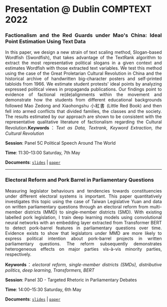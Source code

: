 # Presentation @ Dublin COMPTEXT 2022


<div style="text-align: justify">

### Factionalism and the Red Guards under Mao's China: Ideal Point Estimation Using Text Data

In this paper, we design a new strain of text scaling method, Slogan-based Wordfish (Swordfish), that takes advantage of the TextRank algorithm to extract the most representative political slogans in a given context and estimates Wordfish with those extracted text variables. We test this method using the case of the Great Proletarian Cultural Revolution in China and the historical archive of handwritten big-character posters and self-printed tabloids from 1966. We estimate student protests' ideal points by analyzing expressed political views in propaganda publications. Our findings point to evidence of factional re(de)alignments within the movement and demonstrate how the students from different educational backgrounds followed Mao Zedong and Xiaohongshu 小紅書 (Little Red Book) and then fell into armed conflicts that divided families, the classes and the society. The results estimated by our approach are shown to be consistent with the representative qualitative literature of factionalism regarding the Cultural Revolution.**Keywords**：*Text as Data, Textrank, Keyword Extraction,  the Cultural Revolution* 

**Session**: Panel 5C Political Speech Around The World

**Time**: 11:30–13:00 Saturday, 7th May

**Documents**: [`slides`](https://raw.githack.com/davidycliao/redguards/master/slides/slides.pdf) | [`paper`](https://raw.githack.com/davidycliao/redguards/master/slides/paper.pdf)


---

### Electoral Reform and Pork Barrel in Parliamentary Questions

Measuring legislator behaviours and tendencies towards constituencies under different electoral systems is important. This paper quantitatively investigates this topic using the case of  Taiwan Legislative Yuan and data on written parliamentary questions through an electoral reform from multi-member districts (MMD) to single-member districts (SMD). With existing labelled pork legislation, I train deep learning models using convolutional neural networks with an embedding layer extracted from Transformer BERT to detect pork-barrel features in parliamentary questions over time. Evidence exists to show that legislators under MMD are more likely to express political intention about pork-barrel projects in written parliamentary questions. The reform subsequently demonstrates heterogeneous effects on major parties vis-à-vis minority parties, respectively.  


**Keywords**：*electoral reform, single-member districts (SMDs), distributive politics, deep learning, Transformers, BERT*

**Session**: Panel 3D - Targeted Rhetoric in Parliamentary Debates

**Time**: 14:00–15:30 Saturday, 6th May

**Documents**: [`slides`](https://raw.githack.com/davidycliao/erpb/master/slides/slides.html#1) | [`paper`](https://raw.githack.com/davidycliao/erpb/master/slides/slides.html#1)


</div>

<p align="center">
<style>
img {
  border: 1px solid #ddd;
  border-radius: 4px;
  padding: 5px;
  width: 150px;
}
</style>

</p>

